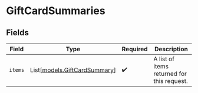 # GiftCardSummaries


## Fields

| Field                                                        | Type                                                         | Required                                                     | Description                                                  |
| ------------------------------------------------------------ | ------------------------------------------------------------ | ------------------------------------------------------------ | ------------------------------------------------------------ |
| `items`                                                      | List[[models.GiftCardSummary](../models/giftcardsummary.md)] | :heavy_check_mark:                                           | A list of items returned for this request.                   |